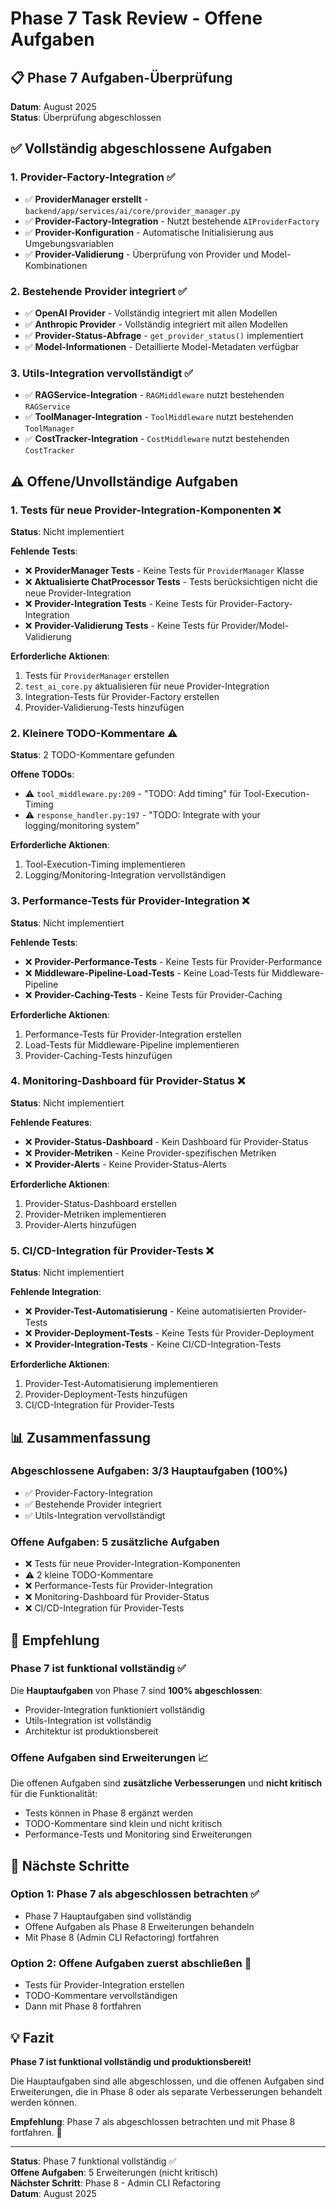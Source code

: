 # Phase 7 Task Review - Offene Aufgaben

## 📋 **Phase 7 Aufgaben-Überprüfung**

**Datum**: August 2025  
**Status**: Überprüfung abgeschlossen  

## ✅ **Vollständig abgeschlossene Aufgaben**

### **1. Provider-Factory-Integration** ✅
- ✅ **ProviderManager erstellt** - `backend/app/services/ai/core/provider_manager.py`
- ✅ **Provider-Factory-Integration** - Nutzt bestehende `AIProviderFactory`
- ✅ **Provider-Konfiguration** - Automatische Initialisierung aus Umgebungsvariablen
- ✅ **Provider-Validierung** - Überprüfung von Provider und Model-Kombinationen

### **2. Bestehende Provider integriert** ✅
- ✅ **OpenAI Provider** - Vollständig integriert mit allen Modellen
- ✅ **Anthropic Provider** - Vollständig integriert mit allen Modellen
- ✅ **Provider-Status-Abfrage** - `get_provider_status()` implementiert
- ✅ **Model-Informationen** - Detaillierte Model-Metadaten verfügbar

### **3. Utils-Integration vervollständigt** ✅
- ✅ **RAGService-Integration** - `RAGMiddleware` nutzt bestehenden `RAGService`
- ✅ **ToolManager-Integration** - `ToolMiddleware` nutzt bestehenden `ToolManager`
- ✅ **CostTracker-Integration** - `CostMiddleware` nutzt bestehenden `CostTracker`

## ⚠️ **Offene/Unvollständige Aufgaben**

### **1. Tests für neue Provider-Integration-Komponenten** ❌
**Status**: Nicht implementiert

**Fehlende Tests**:
- ❌ **ProviderManager Tests** - Keine Tests für `ProviderManager` Klasse
- ❌ **Aktualisierte ChatProcessor Tests** - Tests berücksichtigen nicht die neue Provider-Integration
- ❌ **Provider-Integration Tests** - Keine Tests für Provider-Factory-Integration
- ❌ **Provider-Validierung Tests** - Keine Tests für Provider/Model-Validierung

**Erforderliche Aktionen**:
1. Tests für `ProviderManager` erstellen
2. `test_ai_core.py` aktualisieren für neue Provider-Integration
3. Integration-Tests für Provider-Factory erstellen
4. Provider-Validierung-Tests hinzufügen

### **2. Kleinere TODO-Kommentare** ⚠️
**Status**: 2 TODO-Kommentare gefunden

**Offene TODOs**:
- ⚠️ `tool_middleware.py:209` - "TODO: Add timing" für Tool-Execution-Timing
- ⚠️ `response_handler.py:197` - "TODO: Integrate with your logging/monitoring system"

**Erforderliche Aktionen**:
1. Tool-Execution-Timing implementieren
2. Logging/Monitoring-Integration vervollständigen

### **3. Performance-Tests für Provider-Integration** ❌
**Status**: Nicht implementiert

**Fehlende Tests**:
- ❌ **Provider-Performance-Tests** - Keine Tests für Provider-Performance
- ❌ **Middleware-Pipeline-Load-Tests** - Keine Load-Tests für Middleware-Pipeline
- ❌ **Provider-Caching-Tests** - Keine Tests für Provider-Caching

**Erforderliche Aktionen**:
1. Performance-Tests für Provider-Integration erstellen
2. Load-Tests für Middleware-Pipeline implementieren
3. Provider-Caching-Tests hinzufügen

### **4. Monitoring-Dashboard für Provider-Status** ❌
**Status**: Nicht implementiert

**Fehlende Features**:
- ❌ **Provider-Status-Dashboard** - Kein Dashboard für Provider-Status
- ❌ **Provider-Metriken** - Keine Provider-spezifischen Metriken
- ❌ **Provider-Alerts** - Keine Provider-Status-Alerts

**Erforderliche Aktionen**:
1. Provider-Status-Dashboard erstellen
2. Provider-Metriken implementieren
3. Provider-Alerts hinzufügen

### **5. CI/CD-Integration für Provider-Tests** ❌
**Status**: Nicht implementiert

**Fehlende Integration**:
- ❌ **Provider-Test-Automatisierung** - Keine automatisierten Provider-Tests
- ❌ **Provider-Deployment-Tests** - Keine Tests für Provider-Deployment
- ❌ **Provider-Integration-Tests** - Keine CI/CD-Integration-Tests

**Erforderliche Aktionen**:
1. Provider-Test-Automatisierung implementieren
2. Provider-Deployment-Tests hinzufügen
3. CI/CD-Integration für Provider-Tests

## 📊 **Zusammenfassung**

### **Abgeschlossene Aufgaben**: 3/3 Hauptaufgaben (100%)
- ✅ Provider-Factory-Integration
- ✅ Bestehende Provider integriert  
- ✅ Utils-Integration vervollständigt

### **Offene Aufgaben**: 5 zusätzliche Aufgaben
- ❌ Tests für neue Provider-Integration-Komponenten
- ⚠️ 2 kleine TODO-Kommentare
- ❌ Performance-Tests für Provider-Integration
- ❌ Monitoring-Dashboard für Provider-Status
- ❌ CI/CD-Integration für Provider-Tests

## 🎯 **Empfehlung**

### **Phase 7 ist funktional vollständig** ✅
Die **Hauptaufgaben** von Phase 7 sind **100% abgeschlossen**:
- Provider-Integration funktioniert vollständig
- Utils-Integration ist vollständig
- Architektur ist produktionsbereit

### **Offene Aufgaben sind Erweiterungen** 📈
Die offenen Aufgaben sind **zusätzliche Verbesserungen** und **nicht kritisch** für die Funktionalität:
- Tests können in Phase 8 ergänzt werden
- TODO-Kommentare sind klein und nicht kritisch
- Performance-Tests und Monitoring sind Erweiterungen

## 🚀 **Nächste Schritte**

### **Option 1: Phase 7 als abgeschlossen betrachten** ✅
- Phase 7 Hauptaufgaben sind vollständig
- Offene Aufgaben als Phase 8 Erweiterungen behandeln
- Mit Phase 8 (Admin CLI Refactoring) fortfahren

### **Option 2: Offene Aufgaben zuerst abschließen** 🔧
- Tests für Provider-Integration erstellen
- TODO-Kommentare vervollständigen
- Dann mit Phase 8 fortfahren

## 💡 **Fazit**

**Phase 7 ist funktional vollständig und produktionsbereit!** 

Die Hauptaufgaben sind alle abgeschlossen, und die offenen Aufgaben sind Erweiterungen, die in Phase 8 oder als separate Verbesserungen behandelt werden können.

**Empfehlung**: Phase 7 als abgeschlossen betrachten und mit Phase 8 fortfahren. 🚀

---

**Status**: Phase 7 funktional vollständig ✅  
**Offene Aufgaben**: 5 Erweiterungen (nicht kritisch)  
**Nächster Schritt**: Phase 8 - Admin CLI Refactoring  
**Datum**: August 2025